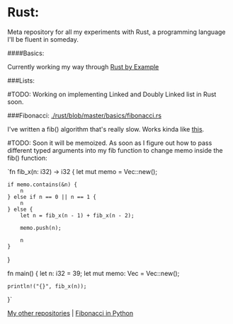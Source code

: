 # Rust:

Meta repository for all my experiments with Rust, a programming language I'll be fluent in someday.

####Basics:

Currently working my way through [Rust by Example](http://rustbyexample.com/)

###Lists:

\#TODO: Working on implementing Linked and Doubly Linked list in Rust soon.

###Fibonacci:
[./rust/blob/master/basics/fibonacci.rs](https://github.com/RomanSC/rust/blob/master/basics/fibonacci.rs)

I've written a fib() algorithm that's really slow. Works kinda like [this](https://images.duckduckgo.com/iu/?u=http%3A%2F%2Fimages.viralnova.com%2F000%2F121%2F207%2Fdog-chasing-own-tail.gif&f=1).

\#TODO: Soon it will be memoized. As soon as I figure out how to pass different typed arguments
into my fib function to change memo inside the fib() function:

`fn fib_x(n: i32) -> i32 {
    let mut memo = Vec::new();

    if memo.contains(&n) {
        n
    } else if n == 0 || n == 1 {
        n
    } else {
        let n = fib_x(n - 1) + fib_x(n - 2);

        memo.push(n);

        n
    }
}

fn main() {
    let n: i32 = 39;
    let mut memo: Vec<i32> = Vec::new();

    println!("{}", fib_x(n));
}`

[My other repositories](https://github.com/RomanSC/repositories) | [Fibonacci in Python](https://raw.githubusercontent.com/RomanSC/algorithms/master/chapter-1/waysoffib.py)
